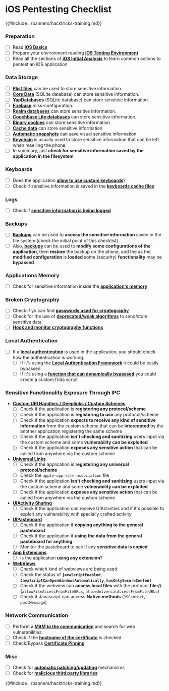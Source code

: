 # iOS Pentesting Checklist

{{#include ../banners/hacktricks-training.md}}

### Preparation

- [ ] Read [**iOS Basics**](ios-pentesting/ios-basics.md)
- [ ] Prepare your environment reading [**iOS Testing Environment**](ios-pentesting/ios-testing-environment.md)
- [ ] Read all the sections of [**iOS Initial Analysis**](ios-pentesting/index.html#initial-analysis) to learn common actions to pentest an iOS application

### Data Storage

- [ ] [**Plist files**](ios-pentesting/index.html#plist) can be used to store sensitive information.
- [ ] [**Core Data**](ios-pentesting/index.html#core-data) (SQLite database) can store sensitive information.
- [ ] [**YapDatabases**](ios-pentesting/index.html#yapdatabase) (SQLite database) can store sensitive information.
- [ ] [**Firebase**](ios-pentesting/index.html#firebase-real-time-databases) miss-configuration.
- [ ] [**Realm databases**](ios-pentesting/index.html#realm-databases) can store sensitive information.
- [ ] [**Couchbase Lite databases**](ios-pentesting/index.html#couchbase-lite-databases) can store sensitive information.
- [ ] [**Binary cookies**](ios-pentesting/index.html#cookies) can store sensitive information
- [ ] [**Cache data**](ios-pentesting/index.html#cache) can store sensitive information
- [ ] [**Automatic snapshots**](ios-pentesting/index.html#snapshots) can save visual sensitive information
- [ ] [**Keychain**](ios-pentesting/index.html#keychain) is usually used to store sensitive information that can be left when reselling the phone.
- [ ] In summary, just **check for sensitive information saved by the application in the filesystem**

### Keyboards

- [ ] Does the application [**allow to use custom keyboards**](ios-pentesting/index.html#custom-keyboards-keyboard-cache)?
- [ ] Check if sensitive information is saved in the [**keyboards cache files**](ios-pentesting/index.html#custom-keyboards-keyboard-cache)

### **Logs**

- [ ] Check if [**sensitive information is being logged**](ios-pentesting/index.html#logs)

### Backups

- [ ] [**Backups**](ios-pentesting/index.html#backups) can be used to **access the sensitive information** saved in the file system (check the initial point of this checklist)
- [ ] Also, [**backups**](ios-pentesting/index.html#backups) can be used to **modify some configurations of the application**, then **restore** the backup on the phone, and the as the **modified configuration** is **loaded** some (security) **functionality** may be **bypassed**

### **Applications Memory**

- [ ] Check for sensitive information inside the [**application's memory**](ios-pentesting/index.html#testing-memory-for-sensitive-data)

### **Broken Cryptography**

- [ ] Check if yo can find [**passwords used for cryptography**](ios-pentesting/index.html#broken-cryptography)
- [ ] Check for the use of [**deprecated/weak algorithms**](ios-pentesting/index.html#broken-cryptography) to send/store sensitive data
- [ ] [**Hook and monitor cryptography functions**](ios-pentesting/index.html#broken-cryptography)

### **Local Authentication**

- [ ] If a [**local authentication**](ios-pentesting/index.html#local-authentication) is used in the application, you should check how the authentication is working.
  - [ ] If it's using the [**Local Authentication Framework**](ios-pentesting/index.html#local-authentication-framework) it could be easily bypassed
  - [ ] If it's using a [**function that can dynamically bypassed**](ios-pentesting/index.html#local-authentication-using-keychain) you could create a custom frida script

### Sensitive Functionality Exposure Through IPC

- [**Custom URI Handlers / Deeplinks / Custom Schemes**](ios-pentesting/index.html#custom-uri-handlers-deeplinks-custom-schemes)
  - [ ] Check if the application is **registering any protocol/scheme**
  - [ ] Check if the application is **registering to use** any protocol/scheme
  - [ ] Check if the application **expects to receive any kind of sensitive information** from the custom scheme that can be **intercepted** by the another application registering the same scheme
  - [ ] Check if the application **isn't checking and sanitizing** users input via the custom scheme and some **vulnerability can be exploited**
  - [ ] Check if the application **exposes any sensitive action** that can be called from anywhere via the custom scheme
- [**Universal Links**](ios-pentesting/index.html#universal-links)
  - [ ] Check if the application is **registering any universal protocol/scheme**
  - [ ] Check the `apple-app-site-association` file
  - [ ] Check if the application **isn't checking and sanitizing** users input via the custom scheme and some **vulnerability can be exploited**
  - [ ] Check if the application **exposes any sensitive action** that can be called from anywhere via the custom scheme
- [**UIActivity Sharing**](ios-pentesting/ios-uiactivity-sharing.md)
  - [ ] Check if the application can receive UIActivities and if it's possible to exploit any vulnerability with specially crafted activity
- [**UIPasteboard**](ios-pentesting/ios-uipasteboard.md)
  - [ ] Check if the application if **copying anything to the general pasteboard**
  - [ ] Check if the application if **using the data from the general pasteboard for anything**
  - [ ] Monitor the pasteboard to see if any **sensitive data is copied**
- [**App Extensions**](ios-pentesting/ios-app-extensions.md)
  - [ ] Is the application **using any extension**?
- [**WebViews**](ios-pentesting/ios-webviews.md)
  - [ ] Check which kind of webviews are being used
  - [ ] Check the status of **`javaScriptEnabled`**, **`JavaScriptCanOpenWindowsAutomatically`**, **`hasOnlySecureContent`**
  - [ ] Check if the webview can **access local files** with the protocol **file://** **(**`allowFileAccessFromFileURLs`, `allowUniversalAccessFromFileURLs`)
  - [ ] Check if Javascript can access **Native** **methods** (`JSContext`, `postMessage`)

### Network Communication

- [ ] Perform a [**MitM to the communication**](ios-pentesting/index.html#network-communication) and search for web vulnerabilities.
- [ ] Check if the [**hostname of the certificate**](ios-pentesting/index.html#hostname-check) is checked
- [ ] Check/Bypass [**Certificate Pinning**](ios-pentesting/index.html#certificate-pinning)

### **Misc**

- [ ] Check for [**automatic patching/updating**](ios-pentesting/index.html#hot-patching-enforced-updateing) mechanisms
- [ ] Check for [**malicious third party libraries**](ios-pentesting/index.html#third-parties)

{{#include ../banners/hacktricks-training.md}}



